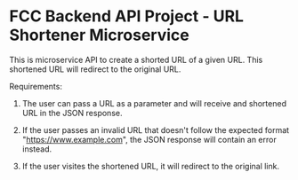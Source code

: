 # FCC Backend API Project - URL Shortener Microservice

This is microservice API to create a shorted URL of a
given URL. This shortened URL will redirect to the original URL.

Requirements:

1. The user can pass a URL as a parameter and will receive
and shortened URL in the JSON response.

2. If the user passes an invalid URL that doesn't follow the 
expected format "https://www.example.com", the JSON response
will contain an error instead.

3. If the user visites the shortened URL, it will redirect
to the original link.